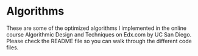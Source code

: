 # Algorithms
These are some of the optimized algorithms I implemented in the online course Algorithmic Design and Techniques on Edx.com by UC San Diego. Please check the README file so you can walk through the different code files.
